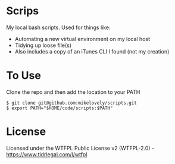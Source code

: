 
# Scrips

My local bash scripts. Used for things like:
 - Automating a new virtual environment on my local host
 - Tidying up loose file(s)
 - Also includes a copy of an iTunes CLI I found (not my creation)

# To Use

Clone the repo and then add the location to your PATH

```
$ git clone git@github.com:mikelovely/scripts.git
$ export PATH="$HOME/code/scripts:$PATH"
```

# License

Licensed under the WTFPL Public License v2 (WTFPL-2.0) - https://www.tldrlegal.com/l/wtfpl
